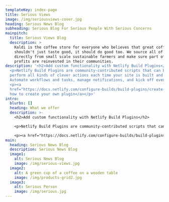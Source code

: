 ```yaml
---
templateKey: index-page
title: Serious Views
image: /img/seriousviews-cover.jpg
heading: Serious News Blog
subheading: Serious Blog For Serious People With Serious Concerns
mainpitch:
  title: Serious Views Blog
  description: >
    Kaldi is the coffee store for everyone who believes that great coffee
    shouldn't just taste good, it should do good too. We source all of our beans
    directly from small scale sustainable farmers and make sure part of the
    profits are reinvested in their communities.
description: '<h2>Add custom functionality with Netlify Build Plugins</h2>
  <p>Netlify Build Plugins are community-contributed scripts that can be used to
  perform all kinds of clever actions each time your site is built and deployed:
  Automate workflows and tasks, manage notifications, and kick off events.</p>
  <p><a
  href="https://docs.netlify.com/configure-builds/build-plugins/create-plugins/#plug-in-to-build-events">Learn
  how to create your own plugin</a></p>'
intro:
  blurbs: []
  heading: What we offer
  description: >-
    <h2>Add custom functionality with Netlify Build Plugins</h2>

    <p>Netlify Build Plugins are community-contributed scripts that can be used to perform all kinds of clever actions each time your site is built and deployed: Automate workflows and tasks, manage notifications, and kick off events.</p>

    <p><a href="https://docs.netlify.com/configure-builds/build-plugins/create-plugins/#plug-in-to-build-events">Learn how to create your own plugin</a></p>
main:
  heading: Serious News Blog
  description: Serious News Blog
  image1:
    alt: Serious News Blog
    image: /img/serious-views.jpg
  image2:
    alt: A green cup of a coffee on a wooden table
    image: /img/products-grid2.jpg
  image3:
    alt: Serious Person
    image: /img/serious.jpg
---
```

